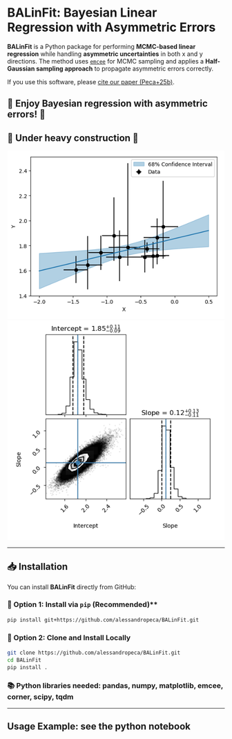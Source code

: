 # **BALinFit: Bayesian Linear Regression with Asymmetric Errors**
**BALinFit** is a Python package for performing **MCMC-based linear regression** while handling **asymmetric uncertainties** in both x and y directions. The method uses [`emcee`](https://emcee.readthedocs.io/en/stable/index.html) for MCMC sampling and applies a **Half-Gaussian sampling approach** to propagate asymmetric errors correctly.

If you use this software, please [cite our paper (Peca+25b)](https://ui.adsabs.harvard.edu/abs/2025arXiv250710674P/exportcitation).

## 🚀 Enjoy Bayesian regression with asymmetric errors! 🚀
## 🚧 Under heavy construction 🚧 

![Example Plot](fit_results.png)
![Example Plot](corner_results.png)

---

## **📥 Installation**

You can install **BALinFit** directly from GitHub:

### 🔹 Option 1: Install via `pip` (Recommended)**
```bash
pip install git+https://github.com/alessandropeca/BALinFit.git
```

### 🔹 Option 2: Clone and Install Locally
```bash
git clone https://github.com/alessandropeca/BALinFit.git
cd BALinFit
pip install .
```

### 📚 Python libraries needed: pandas, numpy, matplotlib, emcee, corner, scipy, tqdm

---
## Usage Example: see the python notebook


